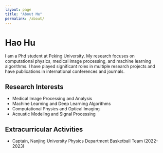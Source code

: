 ```yaml
---
layout: page
title: "About Me"
permalink: /about/
---
```


# Hao Hu

I am a Phd student at Peking University. My research focuses on computational physics, medical image processing, and machine learning algorithms. I have played significant roles in multiple research projects and have publications in international conferences and journals.

## Research Interests

- Medical Image Processing and Analysis
- Machine Learning and Deep Learning Algorithms
- Computational Physics and Optical Imaging
- Acoustic Modeling and Signal Processing

## Extracurricular Activities

- Captain, Nanjing University Physics Department Basketball Team (2022-2023)
